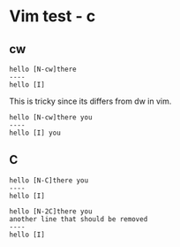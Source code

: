 # Vim test - c




## cw

```
hello [N-cw]there
----
hello [I]
```

This is tricky since its differs from dw in vim.

```
hello [N-cw]there you
----
hello [I] you
```

## C

```
hello [N-C]there you
----
hello [I]
```

```
hello [N-2C]there you
another line that should be removed
----
hello [I]
```
